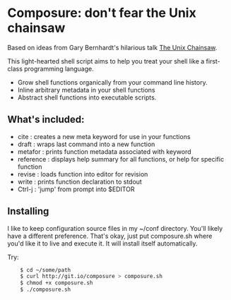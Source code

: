 # Composure: don't fear the Unix chainsaw

Based on ideas from Gary Bernhardt's hilarious talk [The Unix
Chainsaw](http://www.confreaks.com/videos/615-cascadiaruby2011-the-unix-chainsaw).

This light-hearted shell script aims to help you treat your shell like a
first-class programming language.

* Grow shell functions organically from your command line history.
* Inline arbitrary metadata in your shell functions
* Abstract shell functions into executable scripts.

## What's included:

 * cite      : creates a new meta keyword for use in your functions
 * draft     : wraps last command into a new function
 * metafor   : prints function metadata associated with keyword
 * reference : displays help summary for all functions, or help for specific function
 * revise    : loads function into editor for revision
 * write     : prints function declaration to stdout
 * Ctrl-j    : 'jump' from prompt into $EDITOR

## Installing

I like to keep configuration source files in my ~/conf directory. You'll likely
have a different preference. That's okay, just put composure.sh where you'd
like it to live and execute it. It will install itself automatically.

Try:

```bash
    $ cd ~/some/path
    $ curl http://git.io/composure > composure.sh
    $ chmod +x composure.sh
    $ ./composure.sh
```
